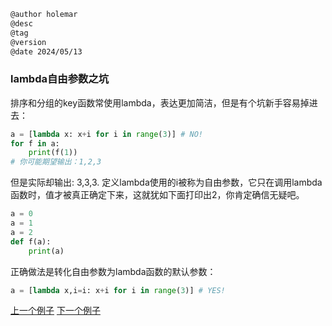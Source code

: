 
```markdown
@author holemar
@desc
@tag
@version 
@date 2024/05/13
```

### lambda自由参数之坑
排序和分组的key函数常使用lambda，表达更加简洁，但是有个坑新手容易掉进去：
```python
a = [lambda x: x+i for i in range(3)] # NO!
for f in a:
    print(f(1))
# 你可能期望输出：1,2,3
```

但是实际却输出: 3,3,3. 定义lambda使用的i被称为自由参数，它只在调用lambda函数时，值才被真正确定下来，这就犹如下面打印出2，你肯定确信无疑吧。

```python 
a = 0
a = 1
a = 2
def f(a):
    print(a)
```

正确做法是转化自由参数为lambda函数的默认参数：
```python
a = [lambda x,i=i: x+i for i in range(3)] # YES!    
```

[上一个例子](156.md)    [下一个例子](158.md)